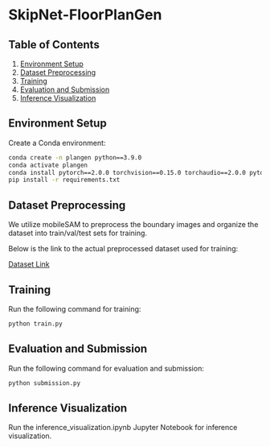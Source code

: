 # SkipNet-FloorPlanGen

## Table of Contents
1. [Environment Setup](#environment-setup)
2. [Dataset Preprocessing](#dataset-preprocessing)
3. [Training](#training)
4. [Evaluation and Submission](#evaluation-and-submission)
5. [Inference Visualization](#inference-visualization)

## Environment Setup

Create a Conda environment:
```bash
conda create -n plangen python==3.9.0
conda activate plangen
conda install pytorch==2.0.0 torchvision==0.15.0 torchaudio==2.0.0 pytorch-cuda=11.8 -c pytorch -c nvidia
pip install -r requirements.txt
```

## Dataset Preprocessing

We utilize mobileSAM to preprocess the boundary images and organize the dataset into train/val/test sets for training.

Below is the link to the actual preprocessed dataset used for training:

[Dataset Link](#)

## Training

Run the following command for training:
```bash
python train.py
```

## Evaluation and Submission

Run the following command for evaluation and submission:
```bash
python submission.py
```

## Inference Visualization

Run the inference_visualization.ipynb Jupyter Notebook for inference visualization.

